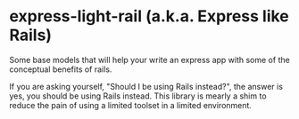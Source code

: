 # express-light-rail (a.k.a. Express like Rails)
Some base models that will help your write an express app with some of the conceptual benefits of rails.

If you are asking yourself, "Should I be using Rails instead?", the answer is yes, you should be using Rails instead. This library is mearly a shim to reduce the pain of using a limited toolset in a limited environment.
